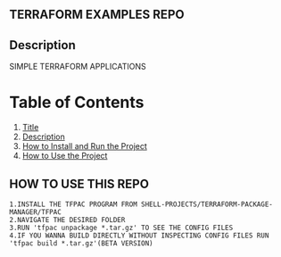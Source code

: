  ## TERRAFORM EXAMPLES REPO

 ## Description
 SIMPLE TERRAFORM APPLICATIONS

 # Table of Contents
 
1. [Title](#TERRAFORM-REFERENCE-REPO)
2. [Description](#Description)
3. [How to Install and Run the Project](#HOW-TO-USE-THIS-REPO)
4. [How to Use the Project](#How-to-Use-the-Project) 


 ## HOW TO USE THIS REPO
```
1.INSTALL THE TFPAC PROGRAM FROM SHELL-PROJECTS/TERRAFORM-PACKAGE-MANAGER/TFPAC
2.NAVIGATE THE DESIRED FOLDER 
3.RUN 'tfpac unpackage *.tar.gz' TO SEE THE CONFIG FILES
4.IF YOU WANNA BUILD DIRECTLY WITHOUT INSPECTING CONFIG FILES RUN 'tfpac build *.tar.gz'(BETA VERSION)
```
 